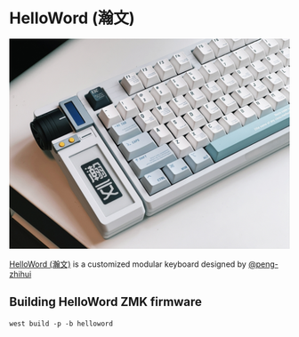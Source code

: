 # HelloWord (瀚文)

![HelloWord](https://github.com/peng-zhihui/HelloWord-Keyboard/raw/main/5.Docs/2.Images/hw1.jpg)

[HelloWord (瀚文)](https://github.com/peng-zhihui/HelloWord-Keyboard) is a customized modular keyboard designed by [@peng-zhihui](https://github.com/peng-zhihui)

## Building HelloWord ZMK firmware

```
west build -p -b helloword
```
